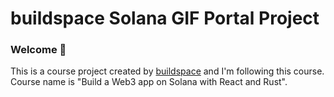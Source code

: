 # buildspace Solana GIF Portal Project

### **Welcome 👋**

This is a course project created by [buildspace](https://buildspace.so/) and I'm following this course.
Course name  is "Build a Web3 app on Solana with React and Rust".
